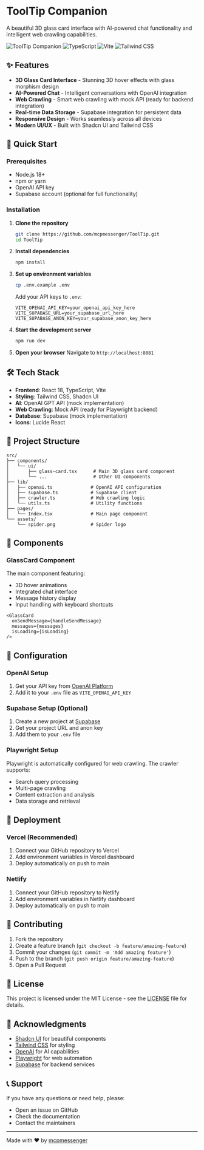 # ToolTip Companion

A beautiful 3D glass card interface with AI-powered chat functionality and intelligent web crawling capabilities.

![ToolTip Companion](https://img.shields.io/badge/React-18-blue) ![TypeScript](https://img.shields.io/badge/TypeScript-5.0-blue) ![Vite](https://img.shields.io/badge/Vite-5.0-purple) ![Tailwind CSS](https://img.shields.io/badge/Tailwind-3.0-cyan)

## ✨ Features

- **3D Glass Card Interface** - Stunning 3D hover effects with glass morphism design
- **AI-Powered Chat** - Intelligent conversations with OpenAI integration
- **Web Crawling** - Smart web crawling with mock API (ready for backend integration)
- **Real-time Data Storage** - Supabase integration for persistent data
- **Responsive Design** - Works seamlessly across all devices
- **Modern UI/UX** - Built with Shadcn UI and Tailwind CSS

## 🚀 Quick Start

### Prerequisites

- Node.js 18+ 
- npm or yarn
- OpenAI API key
- Supabase account (optional for full functionality)

### Installation

1. **Clone the repository**
   ```bash
   git clone https://github.com/mcpmessenger/ToolTip.git
   cd ToolTip
   ```

2. **Install dependencies**
   ```bash
   npm install
   ```

3. **Set up environment variables**
   ```bash
   cp .env.example .env
   ```
   
   Add your API keys to `.env`:
   ```env
   VITE_OPENAI_API_KEY=your_openai_api_key_here
   VITE_SUPABASE_URL=your_supabase_url_here
   VITE_SUPABASE_ANON_KEY=your_supabase_anon_key_here
   ```

4. **Start the development server**
   ```bash
   npm run dev
   ```

5. **Open your browser**
   Navigate to `http://localhost:8081`

## 🛠️ Tech Stack

- **Frontend**: React 18, TypeScript, Vite
- **Styling**: Tailwind CSS, Shadcn UI
- **AI**: OpenAI GPT API (mock implementation)
- **Web Crawling**: Mock API (ready for Playwright backend)
- **Database**: Supabase (mock implementation)
- **Icons**: Lucide React

## 📁 Project Structure

```
src/
├── components/
│   └── ui/
│       ├── glass-card.tsx      # Main 3D glass card component
│       └── ...                 # Other UI components
├── lib/
│   ├── openai.ts              # OpenAI API configuration
│   ├── supabase.ts            # Supabase client
│   ├── crawler.ts             # Web crawling logic
│   └── utils.ts               # Utility functions
├── pages/
│   └── Index.tsx              # Main page component
└── assets/
    └── spider.png             # Spider logo
```

## 🎨 Components

### GlassCard Component

The main component featuring:
- 3D hover animations
- Integrated chat interface
- Message history display
- Input handling with keyboard shortcuts

```tsx
<GlassCard 
  onSendMessage={handleSendMessage}
  messages={messages}
  isLoading={isLoading}
/>
```

## 🔧 Configuration

### OpenAI Setup

1. Get your API key from [OpenAI Platform](https://platform.openai.com/api-keys)
2. Add it to your `.env` file as `VITE_OPENAI_API_KEY`

### Supabase Setup (Optional)

1. Create a new project at [Supabase](https://supabase.com)
2. Get your project URL and anon key
3. Add them to your `.env` file

### Playwright Setup

Playwright is automatically configured for web crawling. The crawler supports:
- Search query processing
- Multi-page crawling
- Content extraction and analysis
- Data storage and retrieval

## 🚀 Deployment

### Vercel (Recommended)

1. Connect your GitHub repository to Vercel
2. Add environment variables in Vercel dashboard
3. Deploy automatically on push to main

### Netlify

1. Connect your GitHub repository to Netlify
2. Add environment variables in Netlify dashboard
3. Deploy automatically on push to main

## 🤝 Contributing

1. Fork the repository
2. Create a feature branch (`git checkout -b feature/amazing-feature`)
3. Commit your changes (`git commit -m 'Add amazing feature'`)
4. Push to the branch (`git push origin feature/amazing-feature`)
5. Open a Pull Request

## 📝 License

This project is licensed under the MIT License - see the [LICENSE](LICENSE) file for details.

## 🙏 Acknowledgments

- [Shadcn UI](https://ui.shadcn.com/) for beautiful components
- [Tailwind CSS](https://tailwindcss.com/) for styling
- [OpenAI](https://openai.com/) for AI capabilities
- [Playwright](https://playwright.dev/) for web automation
- [Supabase](https://supabase.com/) for backend services

## 📞 Support

If you have any questions or need help, please:
- Open an issue on GitHub
- Check the documentation
- Contact the maintainers

---

Made with ❤️ by [mcpmessenger](https://github.com/mcpmessenger)